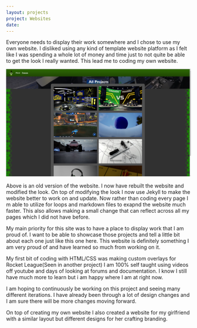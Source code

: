 ```yaml
---
layout: projects
project: Websites
date: 
---
```


Everyone needs to display their work somewhere and I chose to use my own website. I disliked using any kind of template website platform as I felt like I was spending a whole lot of money and time just to not quite be able to get the look I really wanted. This lead me to coding my own website.

![alt text](../imgs/More/Website/WebsiteProjectPages.png)

Above is an old version of the website. I now have rebuilt the website and modified the look. On top of modifying the look I now use Jekyll to make the website better to work on and update. Now rather than coding every page I m able to utilize for loops and markdown files to exapnd the website much faster. This also allows making a small change that can reflect across all my pages which I did not have before.

My main priority for this site was to have a place to display work that I am proud of. I want to be able to showcase those projects and tell a little bit about each one just like this one here. This website is definitely something I am very proud of and have learned so much from working on it.

My first bit of coding with HTML/CSS was making custom overlays for Rocket League(Seen in another project) I am 100% self taught using videos off youtube and days of looking at forums and documentation. I know I still have much more to learn but i am happy where I am at right now.

I am hoping to continuously be working on this project and seeing many different iterations. I have already been through a lot of design changes and I am sure there will be more changes moving forward.

On top of creating my own website I also created a website for my girlfriend with a similar layout but different designs for her crafting branding.